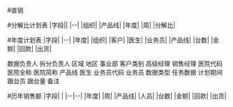 #直销

#分解比计划表
|字段||
|--|
|组织|
|产品线|
|年度|
|周|
|分解比|

#年度计划表
|字段|
|--|
|年度|
|组织|
|客户|
|医生|
|业务员|
|产品线|
|台数|
|金额|
|回款|
|出货|

数据负责人	拆分负责人	区域	地区	事业部	客户类别	高级经理	销售经理	医院代码	医院全称	医院简称	产品线	医生	业务员代码	业务员	数据类型	任务数据	计划期间	跟台员	跟台量	备注

#历年销售额
|字段| |
|--|--|
|年度|
|周|
|产品线|
|人员|
|台数|
|金额|
|回款|
|出货|



